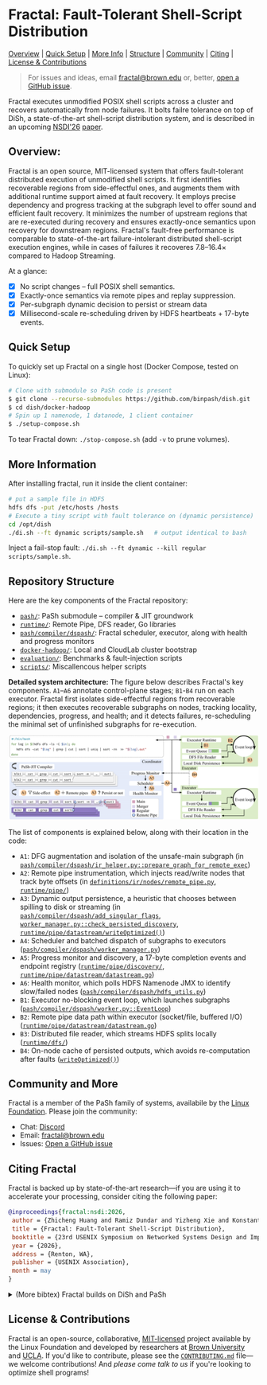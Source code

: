 # Fractal: Fault-Tolerant Shell-Script Distribution
[Overview](#overview) | [Quick Setup](#quick-setup) | [More Info](#more-information) | [Structure](#repository-structure) | [Community](#community-and-more) | [Citing](#citing-fractal) | [License & Contributions](#license-and-contributing)

> For issues and ideas, email [fractal@brown.edu](mailto:fractal@brown.edu) or, better, [open a GitHub issue](https://github.com/binpash/fractal/issues/new/choose).
>

Fractal executes unmodified POSIX shell scripts across a cluster and recovers automatically from node failures.
It bolts failre tolerance on top of DiSh, a state-of-the-art shell-script distribution system, and is described in an upcoming [NSDI'26](https://www.usenix.org/conference/nsdi26) [paper](#citing-fractal).

## Overview:

Fractal is an open source, MIT-licensed system that offers fault-tolerant distributed execution of unmodified shell scripts. 
It first identifies recoverable regions from side-effectful ones, and augments them with additional runtime support aimed at fault recovery.
It employs precise dependency and progress tracking at the subgraph level to offer sound and efficient fault recovery.
It minimizes the number of upstream regions that are re-executed during recovery and ensures exactly-once semantics upon recovery for downstream regions. 
Fractal's fault-free performance is comparable to state-of-the-art failure-intolerant distributed shell-script execution engines, while in cases of failures it recoveres 7.8–16.4× compared to Hadoop Streaming.

At a glance:
- [x] No script changes – full POSIX shell semantics.  
- [x] Exactly-once semantics via remote pipes and replay suppression.  
- [x] Per-subgraph dynamic decision to persist or stream data
- [x] Millisecond-scale re-scheduling driven by HDFS heartbeats + 17-byte events.

## Quick Setup
To quickly set up Fractal on a single host (Docker Compose, tested on Linux):

```bash
# Clone with submodule so PaSh code is present
$ git clone --recurse-submodules https://github.com/binpash/dish.git
$ cd dish/docker-hadoop
# Spin up 1 namenode, 1 datanode, 1 client container
$ ./setup-compose.sh
```

To tear Fractal down: `./stop-compose.sh` (add `-v` to prune volumes).

## More Information

After installing fractal, run it inside the client container:

```bash
# put a sample file in HDFS
hdfs dfs -put /etc/hosts /hosts
# Execute a tiny script with fault tolerance on (dynamic persistence)
cd /opt/dish
./di.sh --ft dynamic scripts/sample.sh   # output identical to bash
```
Inject a fail-stop fault: `./di.sh --ft dynamic --kill regular scripts/sample.sh`.


## Repository Structure

Here are the key components of the Fractal repository:

* [`pash/`](pash/): PaSh submodule – compiler & JIT groundwork
* [`runtime/`](runtime/): Remote Pipe, DFS reader, Go libraries
* [`pash/compiler/dspash/`](pash/compiler/dspash/): Fractal scheduler, executor, along with health and progress monitors
* [`docker-hadoop/`](docker-hadoop/): Local and CloudLab cluster bootstrap
* [`evaluation/`](evaluation/): Benchmarks & fault-injection scripts
* [`scripts/`](scripts/): Miscallencous helper scripts

**Detailed system architecture:** The figure below describes Fractal's key components. `A1`–`A6` annotate control-plane stages; `B1`-`B4` run on each executor. Fractal first isolates side-effectful regions from recoverable regions; it then executes recoverable subgraphs on nodes, tracking locality, dependencies, progress, and health; and it detects failures, re-scheduling the minimal set of unfinished subgraphs for re-execution.

![Fractal architecture](ae-data/tech-outline.png)

The list of components is explained below, along with their location in the code:
* `A1`: DFG augmentation and isolation of the unsafe-main subgraph (in [`pash/compiler/dspash/ir_helper.py::prepare_graph_for_remote_exec`](XXX))
* `A2`: Remote pipe instrumentation, which injects read/write nodes that track byte offsets (in [`definitions/ir/nodes/remote_pipe.py`](XXX), [`runtime/pipe/`](XXX))
* `A3`: Dynamic output persistence, a heuristic that chooses between spilling to disk or streaming (in [`pash/compiler/dspash/add_singular_flags`](XXX), [`worker_manager.py::check_persisted_discovery`](XXX), [`runtime/pipe/datastream/writeOptimized()`](XXX))
* `A4`: Scheduler and batched dispatch of subgraphs to executors ([`pash/compiler/dspash/worker_manager.py`](XXX))
* `A5`: Progress monitor and discovery, a 17-byte completion events and endpoint registry ([`runtime/pipe/discovery/`](XXX), [`runtime/pipe/datastream/datastream.go`](XXX))
* `A6`: Health monitor, which polls HDFS Namenode JMX to identify slow/failed nodes ([`pash/compiler/dspash/hdfs_utils.py`](XXX))
* `B1`: Executor no-blocking event loop, which launches subgraphs ([`pash/compiler/dspash/worker.py::EventLoop`](XXX))
* `B2`: Remote pipe data path within executor (socket/file, buffered I/O) ([`runtime/pipe/datastream/datastream.go`](XXX))
* `B3`: Distributed file reader, which streams HDFS splits locally ([`runtime/dfs/`](XXX))
* `B4`: On-node cache of persisted outputs, which avoids re-computation after faults ([`writeOptimized()`](XXX))

## Community and More

Fractal is a member of the PaSh family of systems, availabile by the [Linux Foundation](). Please join the community:

* Chat: [Discord](http://join.binpa.sh/) 
* Email: [fractal@brown.edu](mailto:fractal@brown.edu) 
* Issues: [Open a GitHub issue](https://github.com/binpash/fractal/issues/new/choose)

## Citing Fractal

Fractal is backed up by state-of-the-art research—if you are using it to accelerate your processing, consider citing the following paper:

```bibtex
@inproceedings{fractal:nsdi:2026,
 author = {Zhicheng Huang and Ramiz Dundar and Yizheng Xie and Konstantinos Kallas and Nikos Vasilakis},
 title = {Fractal: Fault-Tolerant Shell-Script Distribution},
 booktitle = {23rd USENIX Symposium on Networked Systems Design and Implementation (NSDI 26)},
 year = {2026},
 address = {Renton, WA},
 publisher = {USENIX Association},
 month = may
}
```

<details><summary>(More bibtex) Fractal builds on DiSh and PaSh</summary>

The DiSh paper, from NSDI'23:

```bibtex
@inproceedings{dish:nsdi:2023,
 author = {Tammam Mustafa and Konstantinos Kallas and Pratyush Das and Nikos Vasilakis},
 title = {{DiSh}: Dynamic {Shell-Script} Distribution},
 booktitle = {20th USENIX Symposium on Networked Systems Design and Implementation (NSDI 23)},
 year = {2023},
 isbn = {978-1-939133-33-5},
 address = {Boston, MA},
 pages = {341--356},
 url = {https://www.usenix.org/conference/nsdi23/presentation/mustafa},
 publisher = {USENIX Association},
 month = apr
}
```

The PaSh paper, from OSDI'22:
```bibtex
@inproceedings{pash:osdi:2022,
 author = {Konstantinos Kallas and Tammam Mustafa and Jan Bielak and Dimitris Karnikis and Thurston H.Y. Dang and Michael Greenberg and Nikos Vasilakis},
 title = {Practically Correct, {Just-in-Time} Shell Script Parallelization},
 booktitle = {16th USENIX Symposium on Operating Systems Design and Implementation (OSDI 22)},
 year = {2022},
 isbn = {978-1-939133-28-1},
 address = {Carlsbad, CA},
 pages = {769--785},
 url = {https://www.usenix.org/conference/osdi22/presentation/kallas},
 publisher = {USENIX Association},
 month = jul
}
```

</details>


## License & Contributions

Fractal is an open-source, collaborative, [MIT-licensed](https://github.com/atlas-brown/slowpoke/blob/main/LICENSE) project available by the Linux Foundation and developed by researchers at [Brown University](https://cs.brown.edu/) and [UCLA](https://www.cs.ucla.edu/). If you'd like to contribute, please see the [`CONTRIBUTING.md`](./CONTRIBUTING.md) file—we welcome contributions! And _please come talk to us_ if you're looking to optimize shell programs!
